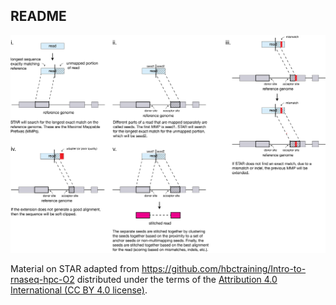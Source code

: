 ## README

![STAR alignment strategy](img/star_strategy.png)

Material on STAR adapted from https://github.com/hbctraining/Intro-to-rnaseq-hpc-O2 distributed under the terms of the [Attribution 4.0 International (CC BY 4.0 license)](https://creativecommons.org/licenses/by/4.0/).

